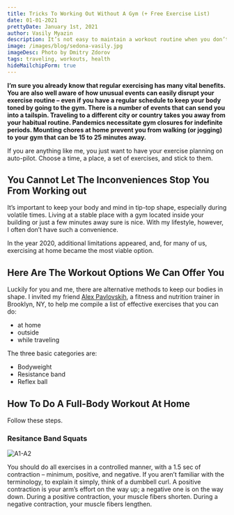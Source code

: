 ```yaml
---
title: Tricks To Working Out Without A Gym (+ Free Exercise List)
date: 01-01-2021
prettyDate: January 1st, 2021
author: Vasily Myazin
description: It’s not easy to maintain a workout routine when you don’t have stable access to a gym. There are good ways to keep your body in shape even during traveling and pandemics.
image: /images/blog/sedona-vasily.jpg
imageDesc: Photo by Dmitry Zdorov
tags: traveling, workouts, health
hideMailchipForm: true
---
```

**I’m sure you already know that regular exercising has many vital benefits. You are also well aware of how unusual events can easily disrupt your exercise routine – even if you have a regular schedule to keep your body toned by going to the gym. There is a number of events that can send you into a tailspin. Traveling to a different city or country takes you away from your habitual routine. Pandemics necessitate gym closures for indefinite periods. Mounting chores at home prevent you from walking (or jogging) to your gym that can be 15 to 25 minutes away.**

If you are anything like me, you just want to have your exercise planning on auto-pilot. Choose a time, a place, a set of exercises, and stick to them.

## You Cannot Let The Inconveniences Stop You From Working out

It’s important to keep your body and mind in tip-top shape, especially during volatile times. Living at a stable place with a gym located inside your building or just a few minutes away sure is nice. With my lifestyle, however, I often don’t have such a convenience.

In the year 2020, additional limitations appeared, and, for many of us, exercising at home became the most viable option. 

## Here Are The Workout Options We Can Offer You

Luckily for you and me, there are alternative methods to keep our bodies in shape. I invited my friend [Alex Pavlovskih](https://www.instagram.com/janrisfitness/), a fitness and nutrition trainer in Brooklyn, NY, to help me compile a list of effective exercises that you can do:

* at home
* outside
* while traveling

The three basic categories are:

* Bodyweight
* Resistance band
* Reflex ball

## How To Do A Full-Body Workout At Home

Follow these steps.

### Resitance Band Squats

![A1-A2](/images/blog/fitness/band-A1-A2.png)

You should do all exercises in a controlled manner, with a 1.5 sec of contraction – minimum, positive, and negative. If you aren’t familiar with the terminology, to explain it simply, think of a dumbbell curl. A positive contraction is your arm’s effort on the way up; a negative one is on the way down. During a positive contraction, your muscle fibers shorten. During a negative contraction, your muscle fibers lengthen.

